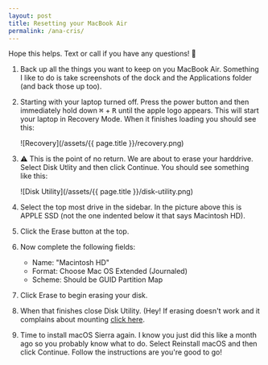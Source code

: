 ```yaml
---
layout: post
title: Resetting your MacBook Air
permalink: /ana-cris/
---
```


Hope this helps. Text or call if you have any questions! :muscle:

1. Back up all the things you want to keep on you MacBook Air. Something I like to do is take screenshots of the dock and the Applications folder (and back those up too).

2. Starting with your laptop turned off. Press the power button and then immediately hold down <kbd>⌘</kbd> + <kbd>R</kbd> until the apple logo appears. This will start your laptop in Recovery Mode. When it finishes loading you should see this:

    ![Recovery](/assets/{{ page.title }}/recovery.png)

3. :warning: This is the point of no return. We are about to erase your harddrive. Select Disk Utlity and then click Continue. You should see something like this:

    ![Disk Utility](/assets/{{ page.title }}/disk-utility.png)

4. Select the top most drive in the sidebar. In the picture above this is APPLE SSD (not the one indented below it that says Macintosh HD).

5. Click the Erase button at the top.

6. Now complete the following fields:
    - Name: "Macintosh HD"
    - Format: Choose Mac OS Extended (Journaled)
    - Scheme: Should be GUID Partition Map  

7. Click Erase to begin erasing your disk.

8. When that finishes close Disk Utility. (Hey! If erasing doesn't work and it complains about mounting [click here](/ana-cris/resetting-your-macbook-air-again).

9. Time to install macOS Sierra again. I know you just did this like a month ago so you probably know what to do. Select Reinstall macOS and then click Continue. Follow the instructions are you're good to go!
